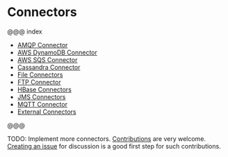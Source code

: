 # Connectors

@@@ index

* [AMQP Connector](amqp.md)
* [AWS DynamoDB Connector](dynamodb.md)
* [AWS SQS Connector](sqs.md)
* [Cassandra Connector](cassandra.md)
* [File Connectors](file.md)
* [FTP Connector](ftp.md)
* [HBase Connectors](hbase.md)
* [JMS Connectors](jms.md)
* [MQTT Connector](mqtt.md)
* [External Connectors](external-connectors.md)

@@@

TODO: Implement more connectors. [Contributions](https://github.com/akka/alpakka/blob/master/CONTRIBUTING.md) are very welcome.
[Creating an issue](https://github.com/akka/alpakka/issues) for discussion is a good first step for such contributions.


